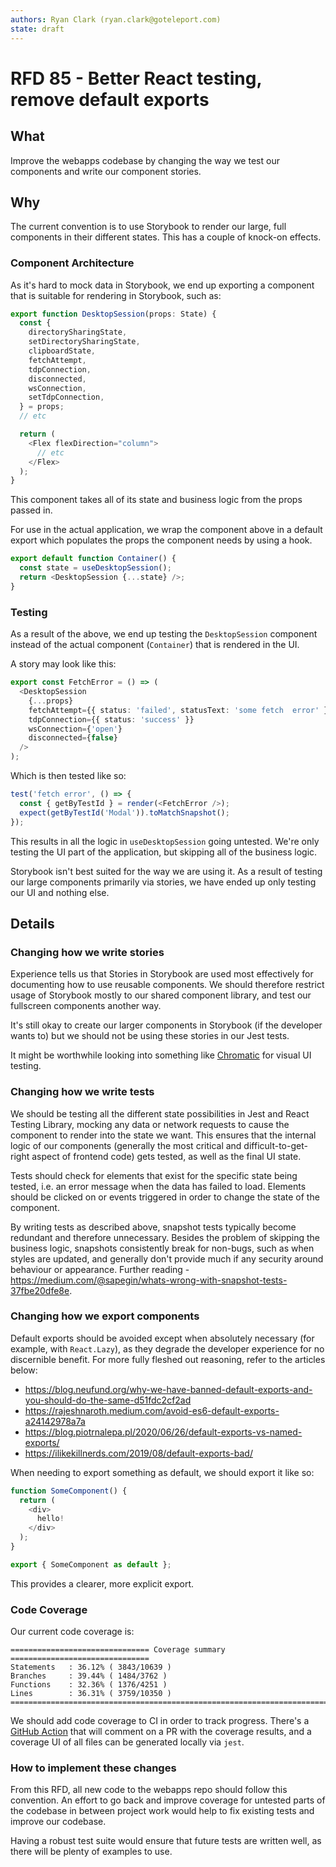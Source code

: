```yaml
---
authors: Ryan Clark (ryan.clark@goteleport.com)
state: draft
---
```


# RFD 85 - Better React testing, remove default exports

## What

Improve the webapps codebase by changing the way we test our components and write our component stories.

## Why

The current convention is to use Storybook to render our large, full components in their different states.  This has a
couple of knock-on effects.

### Component Architecture

As it's hard to mock data in Storybook, we end up exporting a component that is suitable for rendering in Storybook,
such as:

```typescript jsx
export function DesktopSession(props: State) {
  const {
    directorySharingState,
    setDirectorySharingState,
    clipboardState,
    fetchAttempt,
    tdpConnection,
    disconnected,
    wsConnection,
    setTdpConnection,
  } = props;
  // etc

  return (
    <Flex flexDirection="column">
      // etc
    </Flex>
  );
}
```

This component takes all of its state and business logic from the props passed in.

For use in the actual application, we wrap the component above in a default export which populates the props the
component needs by using a hook.

```typescript jsx
export default function Container() {
  const state = useDesktopSession();
  return <DesktopSession {...state} />;
}
```


### Testing

As a result of the above, we end up testing the `DesktopSession` component instead of the actual component (`Container`) that is
rendered in the UI.

A story may look like this:

```typescript jsx
export const FetchError = () => (
  <DesktopSession
    {...props}
    fetchAttempt={{ status: 'failed', statusText: 'some fetch  error' }}
    tdpConnection={{ status: 'success' }}
    wsConnection={'open'}
    disconnected={false}
  />
);
```

Which is then tested like so:

```typescript jsx
test('fetch error', () => {
  const { getByTestId } = render(<FetchError />);
  expect(getByTestId('Modal')).toMatchSnapshot();
});
```

This results in all the logic in `useDesktopSession` going untested. We're only testing the UI part of the application,
but skipping all of the business logic.

Storybook isn't best suited for the way we are using it. As a result of testing our large components primarily via stories, we have
ended up only testing our UI and nothing else.

## Details

### Changing how we write stories

Experience tells us that Stories in Storybook are used most effectively for documenting how to use reusable components. We should therefore
restrict usage of Storybook mostly to our shared component library, and test our fullscreen components another way.

It's still okay to create our larger components in Storybook (if the developer wants to) but we should not be using these stories in our Jest tests.

It might be worthwhile looking into something like [Chromatic](https://www.chromatic.com/) for visual UI testing.

### Changing how we write tests

We should be testing all the different state possibilities in Jest and React Testing Library, mocking any data or
network requests to cause the component to render into the state we want. This ensures that the internal logic
of our components (generally the most critical and difficult-to-get-right aspect of frontend code) gets tested,
as well as the final UI state.

Tests should check for elements that exist for the specific state being tested, i.e. an error message when the data has
failed to load. Elements should be clicked on or events triggered in order to change the state of the component.

By writing tests as described above, snapshot tests typically become redundant and therefore unnecessary. Besides the problem of skipping the business logic, snapshots consistently break for non-bugs, such as when styles are updated, and
generally don't provide much if any security around behaviour or appearance. Further reading -
https://medium.com/@sapegin/whats-wrong-with-snapshot-tests-37fbe20dfe8e.

### Changing how we export components

Default exports should be avoided except when absolutely necessary (for example, with
`React.Lazy`), as they degrade the developer experience
for no discernible benefit. For more fully fleshed out reasoning, refer to the articles below:
- https://blog.neufund.org/why-we-have-banned-default-exports-and-you-should-do-the-same-d51fdc2cf2ad
- https://rajeshnaroth.medium.com/avoid-es6-default-exports-a24142978a7a
- https://blog.piotrnalepa.pl/2020/06/26/default-exports-vs-named-exports/
- https://ilikekillnerds.com/2019/08/default-exports-bad/

When needing to export something as default, we should export it like so:

```typescript jsx
function SomeComponent() {
  return (
    <div>
      hello!
    </div>
  );
}

export { SomeComponent as default };
```

This provides a clearer, more explicit export.

### Code Coverage

Our current code coverage is:

```
=============================== Coverage summary ===============================
Statements   : 36.12% ( 3843/10639 )
Branches     : 39.44% ( 1484/3762 )
Functions    : 32.36% ( 1376/4251 )
Lines        : 36.31% ( 3759/10350 )
================================================================================
```

We should add code coverage to CI in order to track progress. There's a [GitHub Action](https://github.com/marketplace/actions/code-coverage-report)
that will comment on a PR with the coverage results, and a coverage UI of all files can be generated locally via `jest`.

### How to implement these changes

From this RFD, all new code to the webapps repo should follow this convention. An effort to go back and improve coverage
for untested parts of the codebase in between project work would help to fix existing tests and improve our codebase.

Having a robust test suite would ensure that future tests are written well, as there will be plenty of examples to use.
